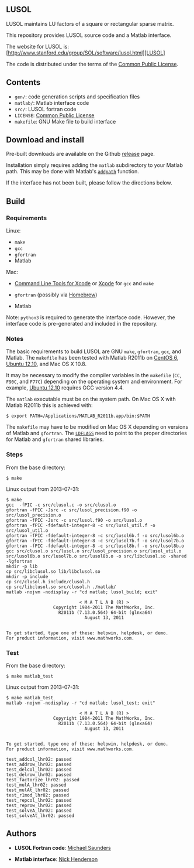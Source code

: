 ## LUSOL

LUSOL maintains LU factors of a square or rectangular sparse matrix.

This repository provides LUSOL source code and a Matlab interface.

The website for LUSOL is: [http://www.stanford.edu/group/SOL/software/lusol.html][LUSOL]

The code is distributed under the terms of the [Common Public License][CPL].

  [LUSOL]: http://www.stanford.edu/group/SOL/software/lusol.html
  [CPL]: http://www.ibm.com/developerworks/library/os-cpl.html

## Contents

* `gen/`: code generation scripts and specification files
* `matlab/`: Matlab interface code
* `src/`: LUSOL fortran code
* `LICENSE`: [Common Public License][CPL]
* `makefile`: GNU Make file to build interface

## Download and install

Pre-built downloads are available on the Github [release][RELEASE] page.

Installation simply requires adding the `matlab` subdirectory to your Matlab
path.  This may be done with Matlab's [`addpath`][ADDPATH] function.

If the interface has not been built, please follow the directions below.

  [RELEASE]: https://github.com/nwh/lusol/releases
  [ADDPATH]: http://www.mathworks.com/help/matlab/ref/addpath.html

## Build

### Requirements

Linux:

* `make`
* `gcc`
* `gfortran`
* Matlab

Mac:

* [Command Line Tools for Xcode][CLT] or [Xcode][XC] for `gcc` and `make`
* `gfortran` (possibly via [Homebrew][HB])
* Matlab

  [HB]: http://brew.sh/
  [CLT]: https://developer.apple.com/downloads
  [XC]: http://itunes.apple.com/us/app/xcode/id497799835

Note: `python3` is required to generate the interface code.  However, the
interface code is pre-generated and included in the repository.

### Notes

The basic requirements to build LUSOL are GNU `make`, `gfortran`, `gcc`, and
Matlab. The `makefile` has been tested with Matlab R2011b on [CentOS 6][CENTOS],
[Ubuntu 12.10][UBUNTU], and Mac OS X 10.8.

It may be necessary to modify the compiler variables in the `makefile` (`CC`,
`F90C`, and `F77C`) depending on the operating system and environment.  For
example, [Ubuntu 12.10][UBUNTU] requires GCC version 4.4.

The `matlab` executable must be on the system path.  On Mac OS X with Matlab
R2011b this is achieved with:

```
$ export PATH=/Applications/MATLAB_R2011b.app/bin:$PATH
```

The `makefile` may have to be modified on Mac OS X depending on versions of
Matlab and `gfortran`.  The [`LDFLAGS`][LDFLAGS] need to point to the proper
directories for Matlab and `gfortran` shared libraries.

  [LDFLAGS]: https://github.com/nwh/lusol/blob/master/makefile#L38
  [CENTOS]: http://www.centos.org/
  [UBUNTU]: http://releases.ubuntu.com/12.10/

### Steps

From the base directory:

```
$ make
```

Linux output from 2013-07-31:

```
$ make
gcc  -fPIC -c src/clusol.c -o src/clusol.o
gfortran -fPIC -Jsrc -c src/lusol_precision.f90 -o src/lusol_precision.o
gfortran -fPIC -Jsrc -c src/lusol.f90 -o src/lusol.o
gfortran -fPIC -fdefault-integer-8 -c src/lusol_util.f -o src/lusol_util.o
gfortran -fPIC -fdefault-integer-8 -c src/lusol6b.f -o src/lusol6b.o
gfortran -fPIC -fdefault-integer-8 -c src/lusol7b.f -o src/lusol7b.o
gfortran -fPIC -fdefault-integer-8 -c src/lusol8b.f -o src/lusol8b.o
gcc src/clusol.o src/lusol.o src/lusol_precision.o src/lusol_util.o src/lusol6b.o src/lusol7b.o src/lusol8b.o -o src/libclusol.so -shared -lgfortran
mkdir -p lib
cp src/libclusol.so lib/libclusol.so
mkdir -p include
cp src/clusol.h include/clusol.h
cp src/libclusol.so src/clusol.h ./matlab/
matlab -nojvm -nodisplay -r "cd matlab; lusol_build; exit"

                            < M A T L A B (R) >
                  Copyright 1984-2011 The MathWorks, Inc.
                    R2011b (7.13.0.564) 64-bit (glnxa64)
                              August 13, 2011


To get started, type one of these: helpwin, helpdesk, or demo.
For product information, visit www.mathworks.com.
```

### Test

From the base directory:

```
$ make matlab_test
```

Linux output from 2013-07-31:

```
$ make matlab_test
matlab -nojvm -nodisplay -r "cd matlab; lusol_test; exit"

                            < M A T L A B (R) >
                  Copyright 1984-2011 The MathWorks, Inc.
                    R2011b (7.13.0.564) 64-bit (glnxa64)
                              August 13, 2011


To get started, type one of these: helpwin, helpdesk, or demo.
For product information, visit www.mathworks.com.

test_addcol_lhr02: passed
test_addrow_lhr02: passed
test_delcol_lhr02: passed
test_delrow_lhr02: passed
test_factorize_lhr02: passed
test_mulA_lhr02: passed
test_mulAt_lhr02: passed
test_r1mod_lhr02: passed
test_repcol_lhr02: passed
test_reprow_lhr02: passed
test_solveA_lhr02: passed
test_solveAt_lhr02: passed
```

## Authors

* **LUSOL Fortran code**: [Michael Saunders][MS]
* **Matlab interface**: [Nick Henderson][NWH]

  [MS]: http://www.stanford.edu/~saunders/
  [NWH]: http://www.stanford.edu/~nwh/
